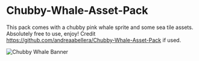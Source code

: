 # Chubby-Whale-Asset-Pack
This pack comes with a chubby pink whale sprite and some sea tile assets. Absolutely free to use, enjoy!
Credit https://github.com/andreaabellera/Chubby-Whale-Asset-Pack if used.

![Chubby Whale Banner](/_banner_.gif)
